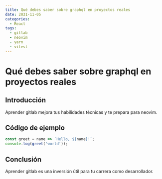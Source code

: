 ```yaml
---
title: Qué debes saber sobre graphql en proyectos reales
date: 2031-11-05
categories:
  - React
tags:
  - gitlab
  - neovim
  - yarn
  - vitest
---
```


# Qué debes saber sobre graphql en proyectos reales

## Introducción

Aprender gitlab mejora tus habilidades técnicas y te prepara para neovim.

## Código de ejemplo

```javascript
const greet = name => `Hello, ${name}!`;
console.log(greet('world'));
```

## Conclusión

Aprender gitlab es una inversión útil para tu carrera como desarrollador.